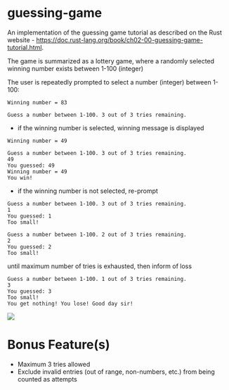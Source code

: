 # guessing-game
An implementation of the guessing game tutorial as described on the Rust website - https://doc.rust-lang.org/book/ch02-00-guessing-game-tutorial.html. 

The game is summarized as a lottery game, where a randomly selected winning number exists between 1-100 (integer)

The user is repeatedly prompted to select a number (integer) between 1-100: 

```
Winning number = 83

Guess a number between 1-100. 3 out of 3 tries remaining.
```

- if the winning number is selected, winning message is displayed 

```console
Winning number = 49

Guess a number between 1-100. 3 out of 3 tries remaining.
49
You guessed: 49
Winning number = 49
You win!
```

- if the winning number is not selected, re-prompt  
```console
Guess a number between 1-100. 3 out of 3 tries remaining.
1
You guessed: 1
Too small!

Guess a number between 1-100. 2 out of 3 tries remaining.
2
You guessed: 2
Too small!
```

until maximum number of tries is exhausted, then inform of loss
```console
Guess a number between 1-100. 1 out of 3 tries remaining.
3
You guessed: 3
Too small!
You get nothing! You lose! Good day sir!
```

![](https://media.giphy.com/media/10h8CdMQUWoZ8Y/giphy.gif)

# Bonus Feature(s)
- Maximum 3 tries allowed 
- Exclude invalid entries (out of range, non-numbers, etc.) from being counted as attempts
